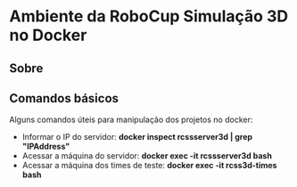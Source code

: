 # Ambiente da RoboCup Simulação 3D no Docker

## Sobre



## Comandos básicos

Alguns comandos úteis para manipulação dos projetos no docker:

- Informar o IP do servidor: **docker inspect rcssserver3d | grep "IPAddress"**
- Acessar a máquina do servidor: **docker exec -it rcssserver3d bash**
- Acessar a máquina dos times de teste: **docker exec -it rcss3d-times bash**